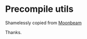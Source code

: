 # Precompile utils

Shamelessly copied from [Moonbeam](https://github.com/moonbeam-foundation/moonbeam/tree/master/precompiles)

Thanks.

